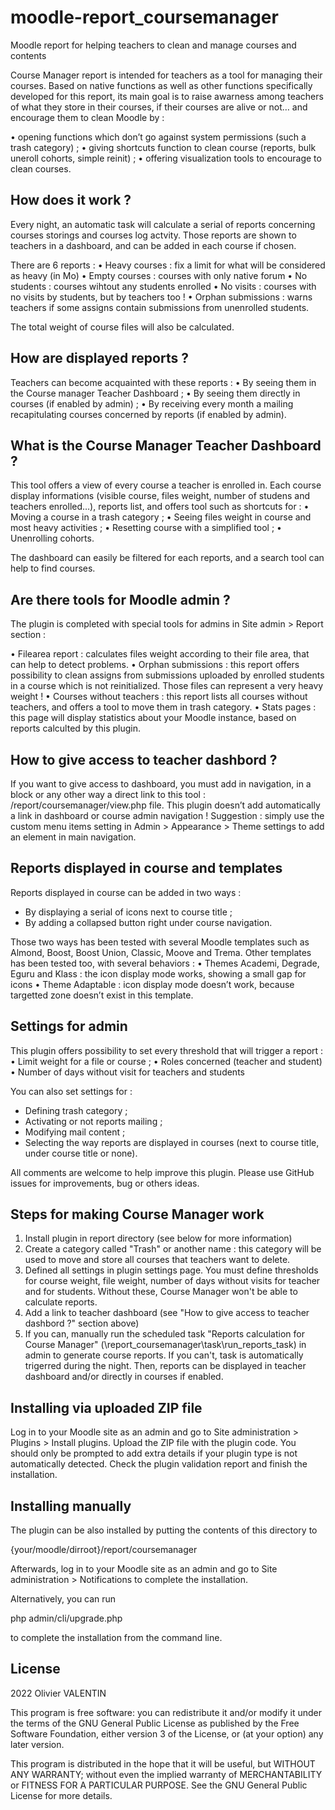# moodle-report_coursemanager
Moodle report for helping teachers to clean and manage courses and contents

Course Manager report is intended for teachers as a tool for managing their courses. Based on native functions as well as other functions specifically developed for this report, its main goal is to raise awarness among teachers of what they store in their courses, if their courses are alive or not… and encourage them to clean Moodle by :

•	opening functions which don’t  go against system permissions (such a trash category) ;
•	giving shortcuts function to clean course (reports, bulk uneroll cohorts, simple reinit) ;
•	offering visualization tools to encourage to clean courses.


## How does it work ? ##
Every night, an automatic task will calculate a serial of reports concerning courses storings and courses log actvity. Those reports are shown to teachers in a dashboard, and can be added in each course if chosen.

There are 6 reports :
•	Heavy courses : fix a limit for what will be considered as heavy (in Mo)
•	Empty courses : courses with only native forum
•	No students : courses wihtout any students enrolled
•	No visits : courses with no visits by students, but by teachers too !
•	Orphan submissions : warns teachers if some assigns contain submissions from unenrolled students.

The total weight of course files will also be calculated.


## How are displayed reports ? ##

Teachers can become acquainted with these reports :
•	By seeing them in the Course manager Teacher Dashboard ;
•	By seeing them directly in courses (if enabled by admin) ;
•	By receiving every month a mailing recapitulating courses concerned by reports (if enabled by admin).


## What is the Course Manager Teacher Dashboard ? ##
This tool offers a view of every course a teacher is enrolled in. Each course display informations (visible course, files weight, number of studens and teachers enrolled…), reports list, and offers tool such as shortcuts for :
•	Moving a course in a trash category ;
•	Seeing files weight in course and most heavy activities ;
•	Resetting course with a simplified tool ;
•	Unenrolling cohorts.

The dashboard can easily be filtered for each reports, and a search tool can help to find courses.


## Are there tools for Moodle admin ? ##

The plugin is completed with special tools for admins in Site admin > Report section :

•	Filearea report : calculates files weight according to their file area, that can help to detect problems.
•	Orphan submissions : this report offers possibility to clean assigns from submissions uploaded by enrolled students in a course which is not reinitialized. Those files can represent a very heavy weight !
•	Courses without teachers : this report lists all courses without teachers, and offers a tool to move them in trash category.
•	Stats pages : this page will display statistics about your Moodle instance, based on reports calculted by this plugin.


## How to give access to teacher dashbord ? ##

If you want to give access to dashboard, you must add in navigation, in a block or any other way a direct link to this tool : /report/coursemanager/view.php file. This plugin doesn’t add automatically a link in dashboard or course admin navigation !
Suggestion : simply use the custom menu items setting in Admin > Appearance > Theme settings to add an element in main navigation.


## Reports displayed in course and templates ##

Reports displayed in course can be added in two ways :
-	By displaying a serial of icons next to course title ;
-	By adding a collapsed button right under course navigation.

Those two ways has been tested with several Moodle templates such as Almond, Boost, Boost Union, Classic, Moove and Trema.
Other templates has been tested too, with several behaviors :
•	Themes Academi, Degrade, Eguru and Klass : the icon display mode works, showing a small gap for icons
•	Theme Adaptable : icon display mode doesn’t work, because targetted zone doesn’t exist in this template.


## Settings for admin ##

This plugin offers possibility to set every threshold that will trigger a report :
•	Limit weight for a file or course ;
•	Roles concerned (teacher and student)
•	Number of days without visit for teachers and students

You can also set settings for :
-	Defining trash category ;
-	Activating or not reports mailing ;
-	Modifying mail content ;
-	Selecting the way reports are displayed in courses (next to course title, under course title or none).

All comments are welcome to help improve this plugin. Please use GitHub issues for improvements, bug or others ideas.


## Steps for making Course Manager work ##

1. Install plugin in report directory (see below for more information)
2. Create a category called "Trash" or another name : this category will be used to move and store all courses that teachers want to delete.
3. Defined all settings in plugin settings page. You must define thresholds for course weight, file weight, number of days without visits for teacher and for students. Without these, Course Manager won't be able to calculate reports.
4. Add a link to teacher dashboard (see "How to give access to teacher dashbord ?" section above)
5. If you can, manually run the scheduled task "Reports calculation for Course Manager" (\report_coursemanager\task\run_reports_task) in admin to generate course reports. If you can't, task is automatically trigerred during the night. Then, reports can be displayed in teacher dashboard and/or directly in courses if enabled.


## Installing via uploaded ZIP file ##

Log in to your Moodle site as an admin and go to Site administration > Plugins > Install plugins.
Upload the ZIP file with the plugin code. You should only be prompted to add extra details if your plugin type is not automatically detected.
Check the plugin validation report and finish the installation.


## Installing manually ##

The plugin can be also installed by putting the contents of this directory to

{your/moodle/dirroot}/report/coursemanager

Afterwards, log in to your Moodle site as an admin and go to Site administration > Notifications to complete the installation.

Alternatively, you can run

php admin/cli/upgrade.php

to complete the installation from the command line.


## License ##

2022 Olivier VALENTIN

This program is free software: you can redistribute it and/or modify it under the terms of the GNU General Public License as published by the Free Software Foundation, either version 3 of the License, or (at your option) any later version.

This program is distributed in the hope that it will be useful, but WITHOUT ANY WARRANTY; without even the implied warranty of MERCHANTABILITY or FITNESS FOR A PARTICULAR PURPOSE. See the GNU General Public License for more details.
